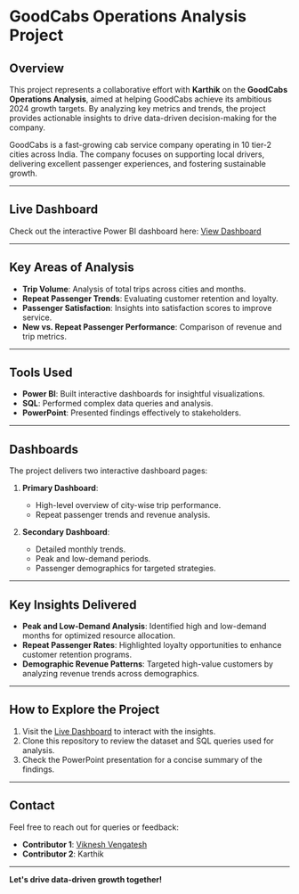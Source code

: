 # GoodCabs Operations Analysis Project

## Overview
This project represents a collaborative effort with **Karthik** on the **GoodCabs Operations Analysis**, aimed at helping GoodCabs achieve its ambitious 2024 growth targets. By analyzing key metrics and trends, the project provides actionable insights to drive data-driven decision-making for the company.

GoodCabs is a fast-growing cab service company operating in 10 tier-2 cities across India. The company focuses on supporting local drivers, delivering excellent passenger experiences, and fostering sustainable growth.

---

## Live Dashboard
Check out the interactive Power BI dashboard here: [View Dashboard](https://app.powerbi.com/view?r=eyJrIjoiMDc0MjU2N2MtMjIzZS00ZmMxLWE3NDYtYTg0YjkxZmFlMTI3IiwidCI6ImM2ZTU0OWIzLTVmNDUtNDAzMi1hYWU5LWQ0MjQ0ZGM1YjJjNCJ9)

---

## Key Areas of Analysis
- **Trip Volume**: Analysis of total trips across cities and months.
- **Repeat Passenger Trends**: Evaluating customer retention and loyalty.
- **Passenger Satisfaction**: Insights into satisfaction scores to improve service.
- **New vs. Repeat Passenger Performance**: Comparison of revenue and trip metrics.

---

## Tools Used
- **Power BI**: Built interactive dashboards for insightful visualizations.
- **SQL**: Performed complex data queries and analysis.
- **PowerPoint**: Presented findings effectively to stakeholders.

---

## Dashboards
The project delivers two interactive dashboard pages:

1. **Primary Dashboard**:
   - High-level overview of city-wise trip performance.
   - Repeat passenger trends and revenue analysis.

2. **Secondary Dashboard**:
   - Detailed monthly trends.
   - Peak and low-demand periods.
   - Passenger demographics for targeted strategies.

---

## Key Insights Delivered
- **Peak and Low-Demand Analysis**: Identified high and low-demand months for optimized resource allocation.
- **Repeat Passenger Rates**: Highlighted loyalty opportunities to enhance customer retention programs.
- **Demographic Revenue Patterns**: Targeted high-value customers by analyzing revenue trends across demographics.

---

## How to Explore the Project
1. Visit the [Live Dashboard](https://app.powerbi.com/view?r=eyJrIjoiMGE3Mjc5M2UtMmU3Yi00MmE3LTk5ZjUtYzU2MTk0ZGQzOTc1IiwidCI6ImM2ZTU0OWIzLTVmNDUtNDAzMi1hYWU5LWQ0MjQ0ZGM1YjJjNCJ9) to interact with the insights.
2. Clone this repository to review the dataset and SQL queries used for analysis.
3. Check the PowerPoint presentation for a concise summary of the findings.

---

## Contact
Feel free to reach out for queries or feedback:
- **Contributor 1**: [Viknesh Vengatesh](https://github.com/your-github-profile)
- **Contributor 2**: Karthik

---

**Let's drive data-driven growth together!**

